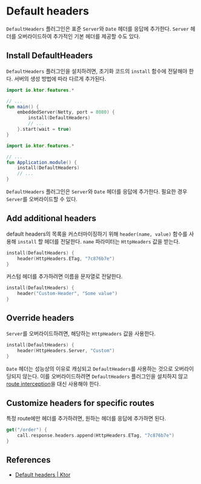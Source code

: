 # Default headers

`DefaultHeaders` 플러그인은 표준 `Server`와 `Date` 헤더를 응답에 추가한다. `Server` 헤더를 오버라이드하여 추가적인 기본 헤더를 제공할 수도 있다.

## **Install DefaultHeaders**

`DefaultHeaders` 플러그인을 설치하려면, 초기화 코드의 `install` 함수에 전달해야 한다. 서버의 생성 방법에 따라 다르게 추가된다.

```kotlin
import io.ktor.features.*

// ...
fun main() {
    embeddedServer(Netty, port = 8080) {
        install(DefaultHeaders)
        // ...
    }.start(wait = true)
}
```

```kotlin
import io.ktor.features.*

// ...
fun Application.module() {
    install(DefaultHeaders)
    // ...
}
```

`DefaultHeaders` 플러그인은 `Server`와 `Date` 헤더를 응답에 추가한다. 필요한 경우 `Server`를 오버라이드할 수 있다.

## **Add additional headers**

default headers의 목록을 커스터마이징하기 위해 `header(name, value)` 함수를 사용해 `install` 할 헤더를 전달한다. `name` 파라미터는 `HttpHeaders` 값을 받는다.

```kotlin
install(DefaultHeaders) {
    header(HttpHeaders.ETag, "7c876b7e")
}
```

커스텀 헤더를 추가하려면 이름을 문자열로 전달한다.

```kotlin
install(DefaultHeaders) {
    header("Custom-Header", "Some value")
}
```

## **Override headers**

`Server`를 오버라이드하려면, 해당하는 `HttpHeaders` 값을 사용한다.

```kotlin
install(DefaultHeaders) {
    header(HttpHeaders.Server, "Custom")
}
```

`Date` 헤더는 성능상의 이유로 캐싱되고 `DefaultHeaders`를 사용하는 것으로 오버라이딩되지 않는다. 이를 오버라이드하려면 `DefaultHeaders` 플러그인을 설치하지
않고 [route interception](https://ktor.io/docs/intercepting-routes.html)을 대신 사용해야 한다.

## **Customize headers for specific routes**

특정 route에만 헤더를 추가하려면, 원하는 헤더를 응답에 추가하면 된다.

```kotlin
get("/order") {
    call.response.headers.append(HttpHeaders.ETag, "7c876b7e")
}
```

## References

* [Default headers | Ktor](https://ktor.io/docs/default-headers.html)
